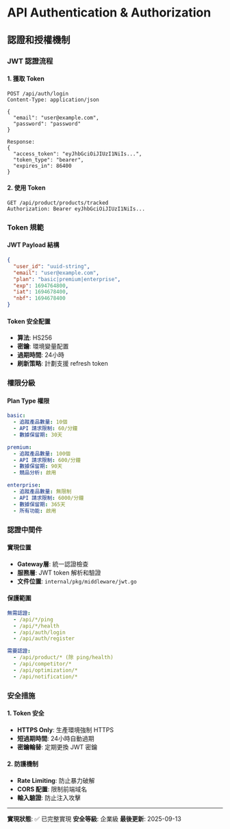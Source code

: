 # API Authentication & Authorization

## 認證和授權機制

### JWT 認證流程

#### 1. 獲取 Token
```http
POST /api/auth/login
Content-Type: application/json

{
  "email": "user@example.com",
  "password": "password"
}

Response:
{
  "access_token": "eyJhbGciOiJIUzI1NiIs...",
  "token_type": "bearer",
  "expires_in": 86400
}
```

#### 2. 使用 Token
```http
GET /api/product/products/tracked
Authorization: Bearer eyJhbGciOiJIUzI1NiIs...
```

### Token 規範

#### JWT Payload 結構
```json
{
  "user_id": "uuid-string",
  "email": "user@example.com",
  "plan": "basic|premium|enterprise",
  "exp": 1694764800,
  "iat": 1694678400,
  "nbf": 1694678400
}
```

#### Token 安全配置
- **算法**: HS256
- **密鑰**: 環境變量配置
- **過期時間**: 24小時
- **刷新策略**: 計劃支援 refresh token

### 權限分級

#### Plan Type 權限
```yaml
basic:
  - 追蹤產品數量: 10個
  - API 請求限制: 60/分鐘
  - 數據保留期: 30天

premium:
  - 追蹤產品數量: 100個
  - API 請求限制: 600/分鐘
  - 數據保留期: 90天
  - 競品分析: 啟用

enterprise:
  - 追蹤產品數量: 無限制
  - API 請求限制: 6000/分鐘
  - 數據保留期: 365天
  - 所有功能: 啟用
```

### 認證中間件

#### 實現位置
- **Gateway層**: 統一認證檢查
- **服務層**: JWT token 解析和驗證
- **文件位置**: `internal/pkg/middleware/jwt.go`

#### 保護範圍
```yaml
無需認證:
  - /api/*/ping
  - /api/*/health
  - /api/auth/login
  - /api/auth/register

需要認證:
  - /api/product/* (除 ping/health)
  - /api/competitor/*
  - /api/optimization/*
  - /api/notification/*
```

### 安全措施

#### 1. Token 安全
- **HTTPS Only**: 生產環境強制 HTTPS
- **短過期時間**: 24小時自動過期
- **密鑰輪替**: 定期更換 JWT 密鑰

#### 2. 防護機制
- **Rate Limiting**: 防止暴力破解
- **CORS 配置**: 限制前端域名
- **輸入驗證**: 防止注入攻擊

---

**實現狀態**: ✅ 已完整實現
**安全等級**: 企業級
**最後更新**: 2025-09-13